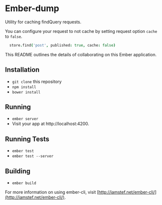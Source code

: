 # Ember-dump
Utility for caching findQuery requests.

You can configure your request to not cache by setting request option `cache` to `false`.

```coffeescript
  store.find('post', published: true, cache: false)
```

This README outlines the details of collaborating on this Ember application.

## Installation

* `git clone` this repository
* `npm install`
* `bower install`

## Running

* `ember server`
* Visit your app at http://localhost:4200.

## Running Tests

* `ember test`
* `ember test --server`

## Building

* `ember build`

For more information on using ember-cli, visit [http://iamstef.net/ember-cli/](http://iamstef.net/ember-cli/).
